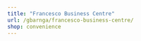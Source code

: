 ```yaml
---
title: "Francesco Business Centre"
url: /gbarnga/francesco-business-centre/
shop: convenience
---
```

